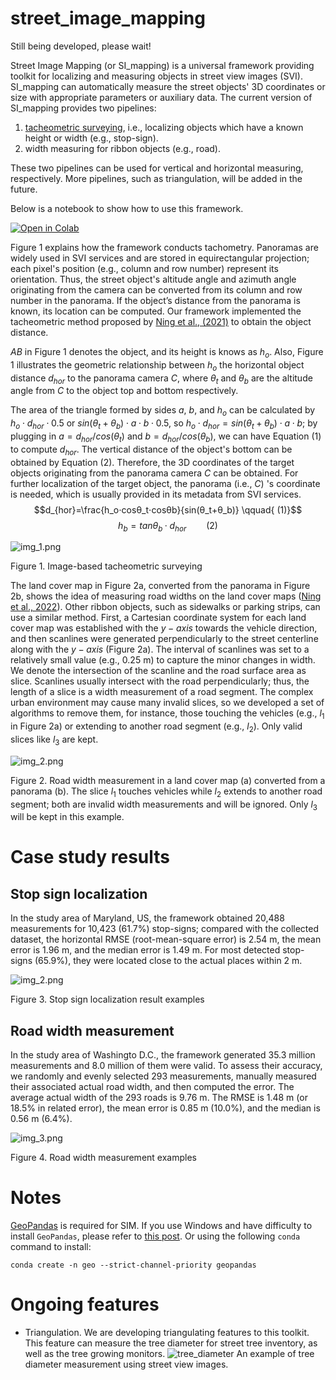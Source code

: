 # street_image_mapping

Still being developed, please wait!

Street Image Mapping (or SI_mapping) is a universal framework providing toolkit for localizing and measuring objects in street view images (SVI). SI_mapping can automatically measure the street objects' 3D coordinates or size with appropriate parameters or auxiliary data. The current version of SI_mapping provides two pipelines:
1) [tacheometric surveying](https://en.wikipedia.org/wiki/Tacheometry), i.e., localizing objects which have a known height or width (e.g., stop-sign).
2) width measuring for ribbon objects (e.g., road). 

These two pipelines can be used for vertical and horizontal measuring, respectively. More pipelines, such as triangulation, will be added in the future. 


Below is a notebook to show how to use this framework.


<a href="https://colab.research.google.com/drive/1sS1HmovMwxjax_0e8uqZm3Xtk-Xd-pef?usp=sharing" target="_parent"><img src="https://colab.research.google.com/assets/colab-badge.svg" alt="Open in Colab"/></a>
 
Figure 1 explains how the framework conducts tachometry. Panoramas are widely used in SVI services and are stored in equirectangular projection; each pixel's position (e.g., column and row number) represent its orientation. Thus, the street object's altitude angle and azimuth angle originating from the camera can be converted from its column and row number in the panorama. If the object’s distance from the panorama is known, its location can be computed. Our framework implemented the tacheometric method proposed by [Ning et al., (2021)](https://www.tandfonline.com/doi/abs/10.1080/13658816.2021.1981334) to obtain the object distance. 

$AB$ in Figure 1 denotes the object, and its height is knows as $h_o$. Also, Figure 1 illustrates the geometric relationship between $h_o$ the horizontal object distance $d_{hor}$  to the panorama camera $C$, where $\theta_t$ and $\theta_b$ are the altitude angle from $C$ to the object top and bottom respectively. 

The area of the triangle formed by sides $a$, $b$, and $h_o$ can be calculated by $h_o\cdot d_{hor}\cdot0.5$ or $sin\left(\theta_t+\theta_b\right)\cdot a\cdot b\cdot0.5$, so $h_o\cdot d_{hor}=sin\left(\theta_t+\theta_b\right)\cdot a\cdot b$; by plugging in $a=d_{hor}/cos\left(\theta_t\right)$ and $b=d_{hor}/cos\left(\theta_b\right)$, we can have Equation (1) to compute $d_{hor}$. The vertical distance of the object's bottom can be obtained by Equation (2). Therefore, the 3D coordinates of the target objects originating from the panorama camera $C$ can be obtained. For further localization of the target object, the panorama (i.e., $C$) 's coordinate is needed, which is usually provided in its metadata from SVI services.
$$d_{hor}=\frac{h_o⋅cosθ_t⋅cosθb}{sin(θ_t+θ_b)}    \qquad{       (1)}$$ 
$$h_b=tanθ_b·d_{hor}    \qquad{      (2)}$$


![img_1.png](doc_images/img_1.png)

Figure 1. Image-based tacheometric surveying

The land cover map in Figure 2a, converted from the panorama in Figure 2b, shows the idea of measuring road widths on the land cover maps ([Ning et al., 2022](https://www.sciencedirect.com/science/article/pii/S0198971522000527)). Other ribbon objects, such as sidewalks or parking strips, can use a similar method. First, a Cartesian coordinate system for each land cover map was established with the $y-axis$ towards the vehicle direction, and then scanlines were generated perpendicularly to the street centerline along with the $y-axis$ (Figure 2a). The interval of scanlines was set to a relatively small value (e.g., 0.25 m) to capture the minor changes in width. We denote the intersection of the scanline and the road surface area as slice. Scanlines usually intersect with the road perpendicularly; thus, the length of a slice is a width measurement of a road segment. The complex urban environment may cause many invalid slices, so we developed a set of algorithms to remove them, for instance, those touching the vehicles (e.g., $l_1$ in Figure 2a) or extending to another road segment (e.g., $l_2$). Only valid slices like $l_3$ are kept.

![img_2.png](doc_images/img_1.2.png)

Figure 2. Road width measurement in a land cover map (a) converted from a panorama (b). The slice $l_1$ touches vehicles while $l_2$ extends to another road segment; both are invalid width measurements and will be ignored. Only $l_3$ will be kept in this example. 

# Case study results

## Stop sign localization

In the study area of Maryland, US, the framework obtained 20,488 measurements for 10,423 (61.7%) stop-signs; compared with the collected dataset, the horizontal RMSE (root-mean-square error) is 2.54 m, the mean error is 1.96 m, and the median error is 1.49 m. For most detected stop-signs (65.9%), they were located close to the actual places within 2 m.

![img_2.png](doc_images/img_2.png)



Figure 3. Stop sign localization result examples

## Road width measurement

In the study area of Washingto D.C., the framework generated 35.3 million measurements and 8.0 million of them were valid. To assess their accuracy, we randomly and evenly selected 293 measurements, manually measured their associated actual road width, and then computed the error. The average actual width of the 293 roads is 9.76 m. The RMSE is 1.48 m (or 18.5% in related error), the mean error is 0.85 m (10.0%), and the median is 0.56 m (6.4%). 

![img_3.png](doc_images/img_3.png)

Figure 4. Road width measurement examples

# Notes
[GeoPandas](https://geopandas.org/en/stable/) is required for SIM. If you use Windows and have difficulty to install `GeoPandas`, please refer to [this post](https://geoffboeing.com/2014/09/using-geopandas-windows/). Or using the following `conda` command to install:

`conda create -n geo --strict-channel-priority geopandas`

# Ongoing features
- Triangulation. We are developing triangulating features to this toolkit. This feature can measure the tree diameter for street tree inventory, as well as the tree growing monitors. 
![tree_diameter](doc_images/1qTopLEo4k5euVrLowCI_w_218__dSD7M9ggy25Y8ocd3bOVw_173_detailed_measurement.png)
An example of tree diameter measurement using street view images. 